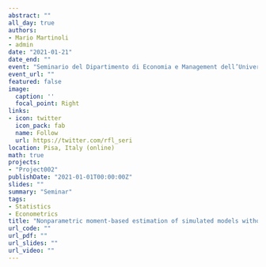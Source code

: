 ```yaml
---
abstract: ""
all_day: true
authors:
- Mario Martinoli
- admin
date: "2021-01-21"
date_end: ""
event: "Seminario del Dipartimento di Economia e Management dell’Università di Pisa"
event_url: ""
featured: false
image:
  caption: ''
  focal_point: Right
links:
- icon: twitter
  icon_pack: fab
  name: Follow
  url: https://twitter.com/rfl_seri
location: Pisa, Italy (online)
math: true
projects:
- "Project002"
publishDate: "2021-01-01T00:00:00Z"
slides: ""
summary: "Seminar"
tags:
- Statistics
- Econometrics
title: "Nonparametric moment-based estimation of simulated models without optimization"
url_code: ""
url_pdf: ""
url_slides: ""
url_video: ""
---
```

